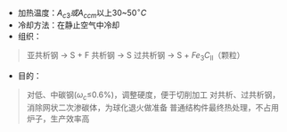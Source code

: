 - 加热温度：$A_{c3}或A_{ccm}$以上30~50$^{\circ}C$
- 冷却方法：在静止空气中冷却
- 组织：
>  亚共析钢 $\rightarrow$ S + F
>  共析钢 $\rightarrow$ S
>  过共析钢 $\rightarrow$ S + $Fe_{3}C_{Ⅱ}$（颗粒）
- 目的：
>  对低、中碳钢($\omega_{c}$≤0.6%)，调整硬度，便于切削加工
>  对共析、过共析钢，消除网状二次渗碳体，为球化退火做准备
>  普通结构件最终热处理，不占用炉子，生产效率高